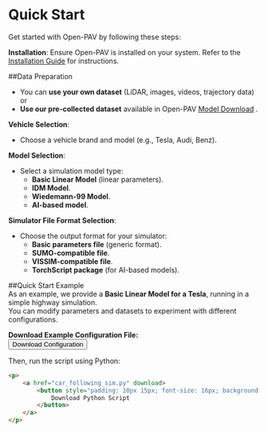 # Quick Start

Get started with Open-PAV by following these steps:

**Installation**: Ensure Open-PAV is installed on your system. Refer to the [Installation Guide](installation.md) for instructions.

##Data Preparation
   - You can **use your own dataset** (LiDAR, images, videos, trajectory data) or  
   - **Use our pre-collected dataset** available in Open-PAV [Model Download](model_download.md) .

**Vehicle Selection**:  
   - Choose a vehicle brand and model (e.g., Tesla, Audi, Benz).

**Model Selection**:  
   - Select a simulation model type:  
     - **Basic Linear Model** (linear parameters).  
     - **IDM Model**.  
     - **Wiedemann-99 Model**.  
     - **AI-based model**.  

**Simulator File Format Selection**:  
   - Choose the output format for your simulator:  
     - **Basic parameters file** (generic format).  
     - **SUMO-compatible file**.  
     - **VISSIM-compatible file**.  
     - **TorchScript package** (for AI-based models).  

##Quick Start Example  
   As an example, we provide a **Basic Linear Model for a Tesla**, running in a simple highway simulation.  
   You can modify parameters and datasets to experiment with different configurations.  

   **Download Example Configuration File:**  
   <button id="downloadButton">Download Configuration</button>

   <script>
   document.getElementById("downloadButton").addEventListener("click", function () {
       const data = {
           "vehicle": "Audi A4",
           "model": "Linear",
           "filetype": "Original",
           "parameter": "kv=1.35, kg=2, td=2, z=-0.5",
           "timestamp": new Date().toISOString()
       };
       const blob = new Blob([JSON.stringify(data, null, 2)], { type: 'application/json' });
       const url = window.URL.createObjectURL(blob);
       const link = document.createElement('a');
       link.href = url;
       link.download = "openpav_config.json";
       document.body.appendChild(link);
       link.click();
       window.URL.revokeObjectURL(url);
   });
   </script>

Then, run the script using Python:
```html
<p>
    <a href="car_following_sim.py" download>
        <button style="padding: 10px 15px; font-size: 16px; background-color: #007bff; color: white; border: none; border-radius: 5px;">
            Download Python Script
        </button>
    </a>
</p>
